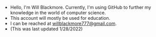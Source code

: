 - Hello, I'm Will Blackmore. Currently, I'm using GitHub to further my knowledge in the world of computer science.
- This account will mostly be used for education.
- I can be reached at willblackmore777@gmail.com.
- (This was last updated 1/28/2022)
